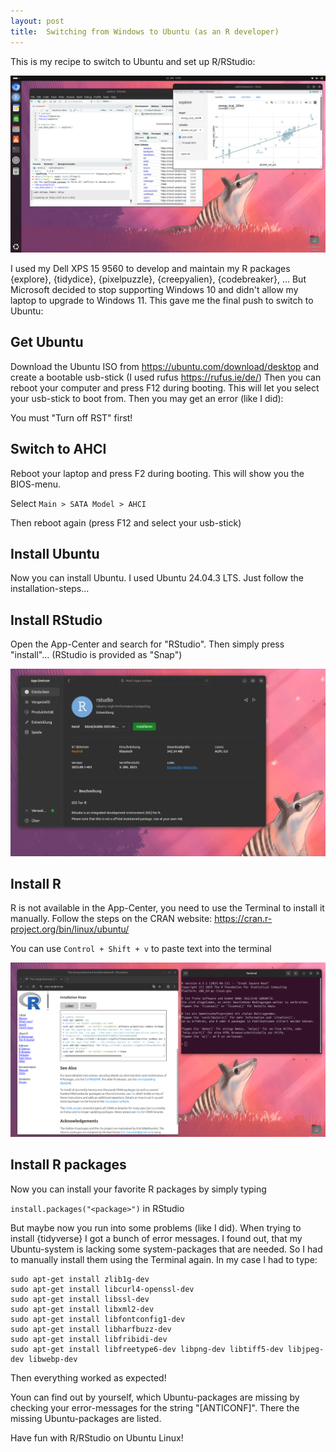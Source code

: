```yaml
---
layout: post
title:  Switching from Windows to Ubuntu (as an R developer)
---
```


This is my recipe to switch to Ubuntu and set up R/RStudio:

![Ubuntu running R/RStudio](../images/windows-ubuntu-ready.png)

I used my Dell XPS 15 9560 to develop and maintain my R packages {explore}, {tidydice}, {pixelpuzzle}, {creepyalien}, {codebreaker}, ... 
But Microsoft decided to stop supporting Windows 10 and didn't allow my laptop to upgrade to Windows 11. This gave me the final push to switch to Ubuntu: 

## Get Ubuntu

Download the Ubuntu ISO from https://ubuntu.com/download/desktop and create a bootable usb-stick (I used rufus https://rufus.ie/de/)
Then you can reboot your computer and press F12 during booting. This will let you select your usb-stick to boot from. Then you may get an error (like I did):

You must "Turn off RST" first!

## Switch to AHCI

Reboot your laptop and press F2 during booting. This will show you the BIOS-menu.

Select ```Main > SATA Model > AHCI```

Then reboot again (press F12 and select your usb-stick)

## Install Ubuntu

Now you can install Ubuntu. I used Ubuntu 24.04.3 LTS. Just follow the installation-steps...

## Install RStudio

Open the App-Center and search for "RStudio". Then simply press "install"... (RStudio is provided as "Snap")

![Ubuntu running R/RStudio](../images/windows-ubuntu-rstudio-install.png)

## Install R

R is not available in the App-Center, you need to use the Terminal to install it manually. Follow the steps on the CRAN website: https://cran.r-project.org/bin/linux/ubuntu/

You can use ```Control + Shift + v``` to paste text into the terminal

![Ubuntu CRAN-Website Terminal ](../images/windows-ubuntu-terminal.png)

## Install R packages

Now you can install your favorite R packages by simply typing

```install.packages("<package>")``` in RStudio

But maybe now you run into some problems (like I did). When trying to install {tidyverse} I got a bunch of error messages. I found out, that my Ubuntu-system is lacking some system-packages that are needed. So I had to manually install them using the Terminal again. In my case I had to type:

```
sudo apt-get install zlib1g-dev
sudo apt-get install libcurl4-openssl-dev
sudo apt-get install libssl-dev
sudo apt-get install libxml2-dev
sudo apt-get install libfontconfig1-dev
sudo apt-get install libharfbuzz-dev
sudo apt-get install libfribidi-dev
sudo apt-get install libfreetype6-dev libpng-dev libtiff5-dev libjpeg-dev libwebp-dev
```

Then everything worked as expected!

Youn can find out by yourself, which Ubuntu-packages are missing by checking your error-messages for the string "[ANTICONF]". There the missing Ubuntu-packages are listed.

Have fun with R/RStudio on Ubuntu Linux!
